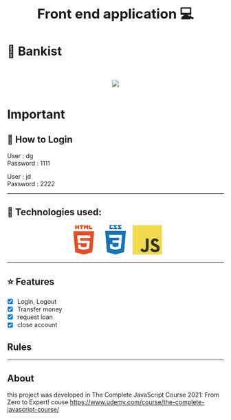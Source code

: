 ## **<h2 align="center">Front end application  💻</h2>**


# 💸 Bankist

<h1 align="center">
    <img src="github/main.JPG"/>
</h1>

# Important
## :key: How to Login

User : dg <br/>
Password : 1111

User : jd <br/>
Password : 2222

---


## :rocket: Technologies used:
<p align="center">
<img src="https://github.com/devicons/devicon/blob/master/icons/html5/html5-plain-wordmark.svg" alt="html5"  width="70" height="70"/>
<img src="https://github.com/devicons/devicon/blob/master/icons/css3/css3-plain-wordmark.svg" alt="css3" width="70" height="70"/>
<img src="https://github.com/devicons/devicon/blob/master/icons/javascript/javascript-original.svg" alt="javascript" width="70" height="70"/>
</p>

---

## ⭐ Features
- [x] Login, Logout
- [x] Transfer money
- [x] request loan
- [x] close account
## Rules

---

## About

this project was developed in The Complete JavaScript Course 2021: From Zero to Expert! couse 
https://www.udemy.com/course/the-complete-javascript-course/
